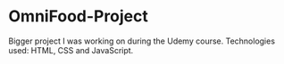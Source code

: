 # OmniFood-Project
Bigger project I was working on during the Udemy course. Technologies used: HTML, CSS and JavaScript.
